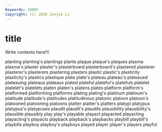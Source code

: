 ```yaml
---
Keywords: 19805
Copyright: (C) 2020 Junjie Li
---
```


# title

Write contents here!!!
 
planting 
planting's 
plantings 
plants 
plaque 
plaque's 
plaques 
plasma
plasma's 
plaster 
plaster's 
plasterboard 
plasterboard's 
plastered 
plasterer 
plasterer's 
plasterers 
plastering
plasters 
plastic 
plastic's 
plasticity 
plasticity's 
plastics 
plastique 
plate 
plate's 
plateau
plateau's 
plateaued 
plateauing 
plateaus 
plateaux 
plated 
plateful 
plateful's 
platefuls 
platelet
platelet's 
platelets 
platen 
platen's 
platens 
plates 
platform 
platform's 
platformed 
platforming
platforms 
plating 
plating's 
platinum 
platinum's 
platitude 
platitude's 
platitudes 
platitudinous 
platonic
platoon 
platoon's 
platooned 
platooning 
platoons 
platter 
platter's 
platters 
platypi 
platypus
platypus's 
platypuses 
plaudit 
plaudit's 
plaudits 
plausibility 
plausibility's 
plausible 
plausibly 
play
play's 
playable 
playact 
playacted 
playacting 
playacting's 
playacts 
playback 
playback's 
playbacks
playbill 
playbill's 
playbills 
playboy 
playboy's 
playboys 
played 
player 
player's 
players
playful 
